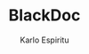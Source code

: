 ---
title: "BlackDoc"
github: https://github.com/karloespiritu/BlackDoc
demo: http://karloespiritu.com/blackdoc
author: Karlo Espiritu
draft: true
ssg:
  - Jekyll
cms:
  - No Cms
---